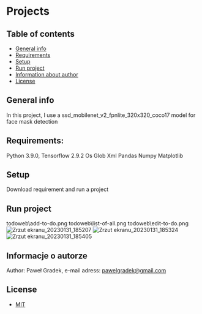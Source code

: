 # Projects

## Table of contents
* [General info](#general-info)
* [Requirements](#requirements)
* [Setup](#setup)
* [Run project](#run-project)
* [Information about author](#information-about-author)
* [License](#license)

## General info
In this project, I use a ssd_mobilenet_v2_fpnlite_320x320_coco17 model for face mask detection 

## Requirements:
Python 3.9.0,
Tensorflow 2.9.2
Os
Glob
Xml
Pandas
Numpy
Matplotlib

## Setup
Download requirement and run a project

## Run project

todoweb\add-to-do.png
todoweb\list-of-all.png
todoweb\edit-to-do.png
![Zrzut ekranu_20230131_185207](https://user-images.githubusercontent.com/80818195/215844835-1c617704-257c-48a4-917a-1bc2885de47f.png)
![Zrzut ekranu_20230131_185324](https://user-images.githubusercontent.com/80818195/215844905-304950aa-1289-416f-9ae0-b74dcaf6128c.png)
![Zrzut ekranu_20230131_185405](https://user-images.githubusercontent.com/80818195/215844960-5aec5fa8-6e52-489d-92e6-1831d63d6a9b.png)


## Informacje o autorze
Author: Paweł Gradek,
e-mail adress: pawelgradek@gmail.com

## License
* [MIT](LICENSE.md)
